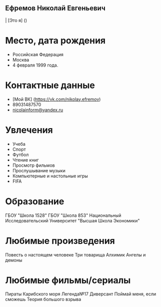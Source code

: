 ## Ефремов Николай Евгеньевич
| [Это я] ()

Место, дата рождения 
===================
- Российская Федерация 
- Москва
- 4 февраля 1999 года.

Контактные данные 
===================
- [Мой ВК] (https://vk.com/nikolay.efremov)
- 89031487570
- nicolainform@yandex.ru

Увлечения  
==============
* Учеба 
* Спорт
* Футбол
* Чтение книг
* Просмотр фильмов 
* Прослушывание музыки 
* Компьютерные и настольные игры 
* FIFA

Образование 
===========
ГБОУ "Школа 1528"
ГБОУ "Школа 853"
Национальный Исследовательский Университет "Высшая Школа Экономики"

Любимые произведения 
=============
Повесть о настоящем человеке 
Три товарища
Алхимик
Ангелы и демоны

Любимые фильмы/сериалы
============
Пираты Карибского моря 
Легенда№17
Диверсант
Поймай меня, если сможешь
Теория большого взрыва




